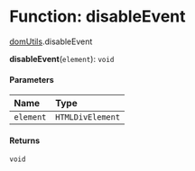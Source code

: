 # Function: disableEvent

[domUtils](/en/auto-docs/utils/modules/domUtils.md).disableEvent

**disableEvent**(`element`): `void`

#### Parameters

| Name | Type |
| :------ | :------ |
| `element` | `HTMLDivElement` |

#### Returns

`void`
